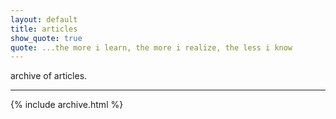 ```yaml
---
layout: default
title: articles
show_quote: true
quote: ...the more i learn, the more i realize, the less i know
---
```


archive of articles.

* * *

{% include archive.html %}
